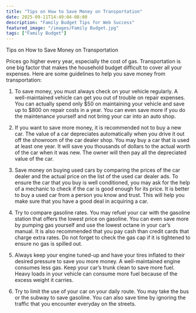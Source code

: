 ```yaml
---
title: "Tips on How to Save Money on Transportation"
date: 2025-09-11T14:49:04-08:00
description: "Family Budget Tips for Web Success"
featured_image: "/images/Family Budget.jpg"
tags: ["Family Budget"]
---
```


Tips on How to Save Money on Transportation

Prices go higher every year, especially the cost of gas. Transportation is one big factor that makes the household budget difficult to cover all your expenses. Here are some guidelines to help you save money from transportation:

1.	To save money, you must always check on your vehicle regularly. A well-maintained vehicle can get you out of trouble on repair expenses. You can actually spend only $50 on maintaining your vehicle and save up to $800 on repair costs in a year. You can even save more if you do the maintenance yourself and not bring your car into an auto shop.

2.	If you want to save more money, it is recommended not to buy a new car. The value of a car depreciates automatically when you drive it out off the showroom of the car dealer shop. You may buy a car that is used at least one year. It will save you thousands of dollars to the actual worth of the car when it was new. The owner will then pay all the depreciated value of the car.  

3.	Save money on buying used cars by comparing the prices of the car dealer and the actual price on the list of the used car dealer ads. To ensure the car that you buy is well conditioned, you may ask for the help of a mechanic to check if the car is good enough for its price. It is better to buy a used car from a person you know and trust. This will help you make sure that you have a good deal in acquiring a car. 

4.	Try to compare gasoline rates. You may refuel your car with the gasoline station that offers the lowest price on gasoline. You can even save more by pumping gas yourself and use the lowest octane in your car’s manual. It is also recommended that you pay cash than credit cards that charge extra rates. Do not forget to check the gas cap if it is tightened to ensure no gas is spilled out. 

5.	Always keep your engine tuned-up and have your tires inflated to their desired pressure to save you more money. A well-maintained engine consumes less gas. Keep your car’s trunk clean to save more fuel. Heavy loads in your vehicle can consume more fuel because of the excess weight it carries.

6.	Try to limit the use of your car on your daily route. You may take the bus or the subway to save gasoline. You can also save time by ignoring the traffic that you encounter everyday on the streets.  

